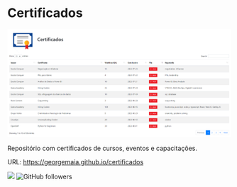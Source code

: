 # Certificados

<img src="./images/visual.png">

Repositório com certificados de cursos, eventos e capacitações.

URL: https://georgemaia.github.io/certificados

<a href="https://www.linkedin.com/in/georgemaia/"><img src="https://img.shields.io/badge/-LinkedIn-blue?style=flat-square&logo=Linkedin&logoColor=white&link=https://www.linkedin.com/in/georgemaia/"></a> ![GitHub followers](https://img.shields.io/github/followers/georgemaia?style=social)
